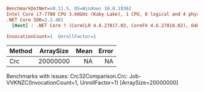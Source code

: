 ``` ini

BenchmarkDotNet=v0.11.5, OS=Windows 10.0.18362
Intel Core i7-7700 CPU 3.60GHz (Kaby Lake), 1 CPU, 8 logical and 4 physical cores
.NET Core SDK=2.2.401
  [Host] : .NET Core ? (CoreCLR 4.6.27817.03, CoreFX 4.6.27818.02), 64bit RyuJIT DEBUG

InvocationCount=1  UnrollFactor=1  

```
| Method | ArraySize | Mean | Error |
|------- |---------- |-----:|------:|
|    Crc |  20000000 |   NA |    NA |

Benchmarks with issues:
  Crc32Comparison.Crc: Job-VVKNZC(InvocationCount=1, UnrollFactor=1) [ArraySize=20000000]
